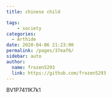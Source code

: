 ```yaml
---
title: chinese child

tags: 
    - society
categories: 
  - Arthide
date: 2020-04-06 21:23:00
permalink: /pages/37eaf6/
sidebar: auto
author: 
  name: frozen5293
  link: https://github.com/frozen5293
---
```

BV1P7411K7k1